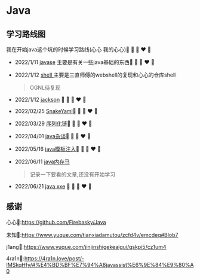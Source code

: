 # Java

## 学习路线图

我在开始java这个坑的时候学习路线(心心 我的心心)💛 💙 💜 ❤️ 💚

- 2022/1/11    [javase](javase) 主要是有关一些java基础的东西💛 💙 💜 ❤️ 💚

- 2022/1/12    [shell ](shell) 主要是三直师傅的webshell的复现和心心的仓库shell

  > OGNL待复现
  >
  
-  2022/1/12 [jackson](jakson) 💛 💙 💜 ❤️ 💚

-  2022/02/25 [SnakeYaml](/SnakeYaml)💛 💙 💜 ❤️ 💚

- 2022/03/29 [序列化链](java%E5%BA%8F%E5%88%97%E5%8C%96%E9%93%BE)💛 💙 💜 ❤️ 💚

- 2022/04/01 [java杂谈](/java杂谈)💛 💙 💜 ❤️ 💚

- 2022/05/16 [java模板注入](java模板注入/)💛 💙 💜 ❤️ 💚

- 2022/06/11 [java内存马](java内存马/)

  > 记录一下要看的文章,还没有开始学习
  
- 2022/06/21 [java xxe](xxe/) 💛 💙 💜 ❤️ 💚

## 感谢

心心💙:https://github.com/Firebasky/Java

未知:key::https://www.yuque.com/tianxiadamutou/zcfd4v/emcdeq#Blob7

j1ang:door::https://www.yuque.com/jinjinshigekeaigui/qskpi5/cz1um4

4ra1n:tongue::https://4ra1n.love/post/-IMSkqHfy/#%E4%BD%BF%E7%94%A8javassist%E6%9E%84%E9%80%A0

